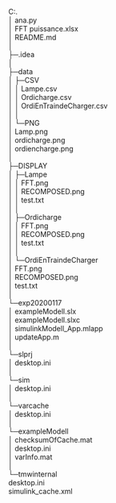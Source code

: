 C:.  
│  ana.py  
│  FFT puissance.xlsx  
│  README.md  
│  
├─.idea    
│  
├─data  
│  ├─CSV  
│  │      Lampe.csv  
│  │      Ordicharge.csv  
│  │      OrdiEnTraindeCharger.csv  
│  │  
│  └─PNG  
│          Lamp.png  
│          ordicharge.png  
│          ordiencharge.png  
│  
├─DISPLAY  
│  ├─Lampe  
│  │      FFT.png  
│  │      RECOMPOSED.png  
│  │      test.txt  
│  │  
│  ├─Ordicharge  
│  │      FFT.png  
│  │      RECOMPOSED.png  
│  │      test.txt  
│  │    
│  └─OrdiEnTraindeCharger  
│          FFT.png  
│          RECOMPOSED.png  
│          test.txt  
│  
└─exp20200117  
    │  exampleModell.slx  
    │  exampleModell.slxc  
    │  simulinkModell_App.mlapp  
    │  updateApp.m  
    │  
    └─slprj  
        │  desktop.ini  
        │  
        └─sim  
            │  desktop.ini  
            │  
            └─varcache  
                │  desktop.ini  
                │   
                └─exampleModell  
                    │  checksumOfCache.mat  
                    │  desktop.ini  
                    │  varInfo.mat  
                    │  
                    └─tmwinternal  
                            desktop.ini  
                            simulink_cache.xml  
